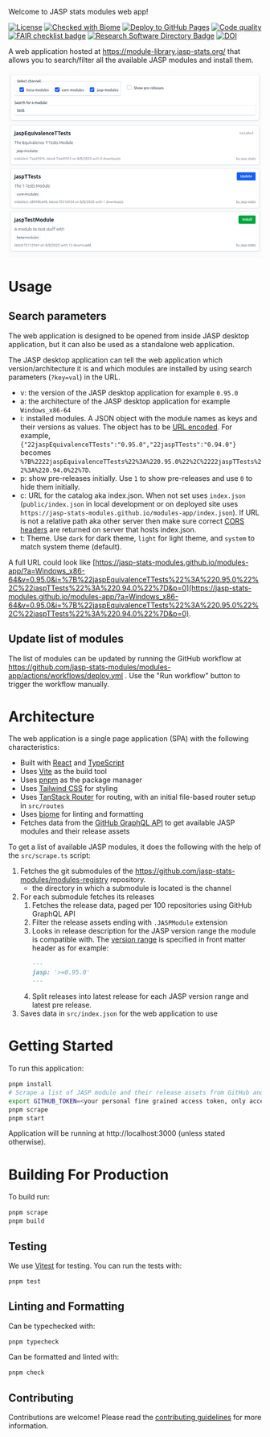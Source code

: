 Welcome to JASP stats modules web app!

[![License](https://img.shields.io/badge/License-Apache_2.0-blue.svg)](https://opensource.org/licenses/Apache-2.0)
[![Checked with Biome](https://img.shields.io/badge/Checked_with-Biome-60a5fa?style=flat&logo=biome)](https://biomejs.dev)
[![Deploy to GitHub Pages](https://github.com/jasp-stats-modules/modules-app/actions/workflows/deploy.yml/badge.svg)](https://github.com/jasp-stats-modules/modules-app/actions/workflows/deploy.yml)
[![Code quality](https://github.com/jasp-stats-modules/modules-app/actions/workflows/quality.yml/badge.svg)](https://github.com/jasp-stats-modules/modules-app/actions/workflows/quality.yml)
[![FAIR checklist badge](https://fairsoftwarechecklist.net/badge.svg)](https://fairsoftwarechecklist.net/v0.2?f=31&a=32113&i=22300&r=113)
[![Research Software Directory Badge](https://img.shields.io/badge/rsd-jasp_modules_app-00a3e3.svg)](https://research-software-directory.org/software/jasp-modules-app)
[![DOI](https://zenodo.org/badge/DOI/10.5281/zenodo.17305936.svg)](https://doi.org/10.5281/zenodo.17305936)

A web application hosted at https://module-library.jasp-stats.org/ that allows you to search/filter all the available JASP modules and install them.

[![Screenshot of the app](screenshot.png)](screenshot.png)

# Usage

## Search parameters

The web application is designed to be opened from inside JASP desktop application, but it can also be used as a standalone web application.

The JASP desktop application can tell the web application which version/architecture it is and which modules are installed by using search parameters (`?key=val`) in the URL.

- v: the version of the JASP desktop application for example `0.95.0`
- a: the architecture of the JASP desktop application for example `Windows_x86-64`
- i: installed modules. A JSON object with the module names as keys and their versions as values. The object has to be [URL encoded](https://developer.mozilla.org/en-US/docs/Web/JavaScript/Reference/Global_Objects/encodeURIComponent). For example, `{"22jaspEquivalenceTTests":"0.95.0","22jaspTTests":"0.94.0"}` becomes `%7B%2222jaspEquivalenceTTests%22%3A%220.95.0%22%2C%2222jaspTTests%22%3A%220.94.0%22%7D`.
- p: show pre-releases initially. Use `1` to show pre-releases and use `0` to hide them initially.
- c: URL for the catalog aka index.json. 
   When not set uses `index.json` (`public/index.json` in local development or on deployed site uses `https://jasp-stats-modules.github.io/modules-app/index.json`).
   If URL is not a relative path aka other server then make sure correct [CORS headers](https://developer.mozilla.org/en-US/docs/Web/HTTP/Guides/CORS) are returned on server that hosts index.json.
- t: Theme. Use `dark` for dark theme, `light` for light theme, and `system` to match system theme (default).

A full URL could look like [https://jasp-stats-modules.github.io/modules-app/?a=Windows_x86-64&v=0.95.0&i=%7B%22jaspEquivalenceTTests%22%3A%220.95.0%22%2C%22jaspTTests%22%3A%220.94.0%22%7D&p=0](https://jasp-stats-modules.github.io/modules-app/?a=Windows_x86-64&v=0.95.0&i=%7B%22jaspEquivalenceTTests%22%3A%220.95.0%22%2C%22jaspTTests%22%3A%220.94.0%22%7D&p=0).

## Update list of modules

The list of modules can be updated by running the GitHub workflow at https://github.com/jasp-stats-modules/modules-app/actions/workflows/deploy.yml .
Use the "Run workflow" button to trigger the workflow manually.

# Architecture

The web application is a single page application (SPA) with the following characteristics:

- Built with [React](https://reactjs.org/) and [TypeScript](https://www.typescriptlang.org/)
- Uses [Vite](https://vitejs.dev/) as the build tool
- Uses [pnpm](https://pnpm.io/) as the package manager
- Uses [Tailwind CSS](https://tailwindcss.com/) for styling
- Uses [TanStack Router](https://tanstack.com/router) for routing, with an initial file-based router setup in `src/routes`
- Uses [biome](https://biomejs.dev/) for linting and formatting
- Fetches data from the [GitHub GraphQL API](https://docs.github.com/en/graphql) to get available JASP modules and their release assets

To get a list of available JASP modules, it does the following with the help of the `src/scrape.ts` script:

1. Fetches the git submodules of the https://github.com/jasp-stats-modules/modules-registry repository.
   - the directory in which a submodule is located is the channel
2. For each submodule fetches its releases
   1. Fetches the release data, paged per 100 repositories using GitHub GraphQL API
   2. Filter the release assets ending with `.JASPModule` extension
   3. Looks in release description for the JASP version range the module is compatible with. The [version range](https://semver.npmjs.com/) is specified in front matter header as for example:
      ```markdown
      ---
      jasp: '>=0.95.0'
      ---
      ```
   4. Split releases into latest release for each JASP version range and latest pre release.
3. Saves data in `src/index.json` for the web application to use

# Getting Started

To run this application:

```bash
pnpm install
# Scrape a list of JASP module and their release assets from GitHub and save as src/index.json
export GITHUB_TOKEN=<your personal fine grained access token, only access to public repositories is needed and no other permissions>
pnpm scrape
pnpm start  
```

Application will be running at http://localhost:3000 (unless stated otherwise).

# Building For Production

To build run:

```bash
pnpm scrape
pnpm build
```

## Testing

We use [Vitest](https://vitest.dev/) for testing. You can run the tests with:

```bash
pnpm test
```

## Linting and Formatting

Can be typechecked with:

```bash
pnpm typecheck
```

Can be formatted and linted with:

```bash
pnpm check
```

## Contributing

Contributions are welcome! Please read the [contributing guidelines](CONTRIBUTING.md) for more information.
